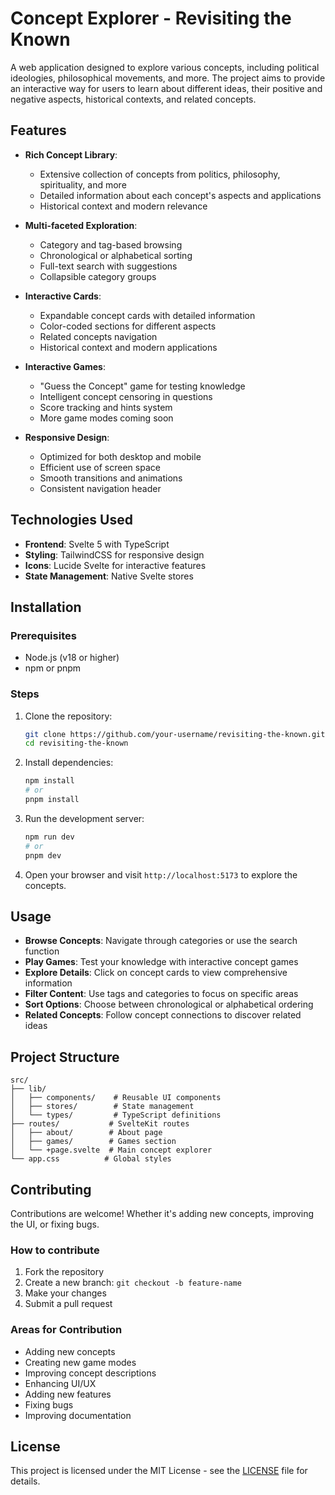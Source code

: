 # Concept Explorer - Revisiting the Known

A web application designed to explore various concepts, including political ideologies, philosophical movements, and more. The project aims to provide an interactive way for users to learn about different ideas, their positive and negative aspects, historical contexts, and related concepts.

## Features

- **Rich Concept Library**: 
  - Extensive collection of concepts from politics, philosophy, spirituality, and more
  - Detailed information about each concept's aspects and applications
  - Historical context and modern relevance

- **Multi-faceted Exploration**: 
  - Category and tag-based browsing
  - Chronological or alphabetical sorting
  - Full-text search with suggestions
  - Collapsible category groups

- **Interactive Cards**: 
  - Expandable concept cards with detailed information
  - Color-coded sections for different aspects
  - Related concepts navigation
  - Historical context and modern applications

- **Interactive Games**:
  - "Guess the Concept" game for testing knowledge
  - Intelligent concept censoring in questions
  - Score tracking and hints system
  - More game modes coming soon

- **Responsive Design**: 
  - Optimized for both desktop and mobile
  - Efficient use of screen space
  - Smooth transitions and animations
  - Consistent navigation header

## Technologies Used

- **Frontend**: Svelte 5 with TypeScript
- **Styling**: TailwindCSS for responsive design
- **Icons**: Lucide Svelte for interactive features
- **State Management**: Native Svelte stores

## Installation

### Prerequisites

- Node.js (v18 or higher)
- npm or pnpm

### Steps

1. Clone the repository:
   ```bash
   git clone https://github.com/your-username/revisiting-the-known.git
   cd revisiting-the-known
   ```

2. Install dependencies:
   ```bash
   npm install
   # or
   pnpm install
   ```

3. Run the development server:
   ```bash
   npm run dev
   # or
   pnpm dev
   ```

4. Open your browser and visit `http://localhost:5173` to explore the concepts.

## Usage

- **Browse Concepts**: Navigate through categories or use the search function
- **Play Games**: Test your knowledge with interactive concept games
- **Explore Details**: Click on concept cards to view comprehensive information
- **Filter Content**: Use tags and categories to focus on specific areas
- **Sort Options**: Choose between chronological or alphabetical ordering
- **Related Concepts**: Follow concept connections to discover related ideas

## Project Structure

```
src/
├── lib/
│   ├── components/    # Reusable UI components
│   ├── stores/        # State management
│   └── types/         # TypeScript definitions
├── routes/           # SvelteKit routes
│   ├── about/        # About page
│   ├── games/        # Games section
│   └── +page.svelte  # Main concept explorer
└── app.css          # Global styles
```

## Contributing

Contributions are welcome! Whether it's adding new concepts, improving the UI, or fixing bugs.

### How to contribute

1. Fork the repository
2. Create a new branch: `git checkout -b feature-name`
3. Make your changes
4. Submit a pull request

### Areas for Contribution

- Adding new concepts
- Creating new game modes
- Improving concept descriptions
- Enhancing UI/UX
- Adding new features
- Fixing bugs
- Improving documentation

## License

This project is licensed under the MIT License - see the [LICENSE](LICENSE) file for details.
